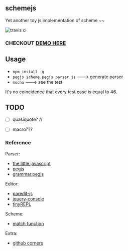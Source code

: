 ## schemejs

Yet another toy js implementation of scheme ~~ 

![travis ci](https://travis-ci.org/zhy0216/schemejs.svg?branch=master)

### CHECKOUT [DEMO HERE](http://zhy0216.github.io/schemejs/)

## Usage
* `npm install -g`
* `pegjs scheme.pegjs parser.js`  ---> generate parser
* `mocha`  ---> see the test

It's no coincidence that every test case is equal to 46.

## TODO

- [ ] quasiquote?
// 
- [ ] macro???


### Reference

Parser:
* [the little javascript](http://www.crockford.com/javascript/little.html)
* [pegjs](https://github.com/pegjs/pegjs)
* [grammar.pegjs](https://github.com/squaremo/scheme-in-js/blob/master/grammar.pegjs)

Editor:
* [paredit-js](http://robert.kra.hn/projects/paredit-js) 
* [jquery-console](https://github.com/chrisdone/jquery-console)
* [tinyREPL](https://github.com/ljwall/tinyREPL)

Scheme:
* [match function](http://blog.theincredibleholk.org/blog/2013/02/11/matching-patterns-with-scheme/)

Extra:
* [github corners](https://github.com/tholman/github-corners)